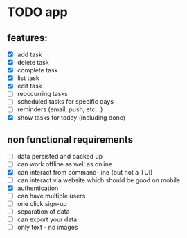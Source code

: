 # TODO app

## features:

- [x] add task
- [x] delete task
- [x] complete task
- [x] list task
- [x] edit task
- [ ] reoccurring tasks
- [ ] scheduled tasks for specific days
- [ ] reminders (email, push, etc...)
- [x] show tasks for today (including done)

## non functional requirements

- [ ] data persisted and backed up
- [ ] can work offline as well as online
- [x] can interact from command-line (but not a TUI)
- [ ] can interact via website which should be good on mobile
- [x] authentication
- [ ] can have multiple users
- [ ] one click sign-up
- [ ] separation of data
- [ ] can export your data
- [ ] only text - no images
